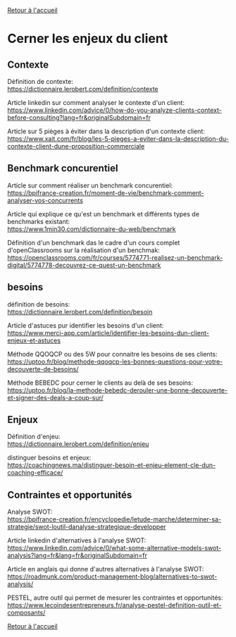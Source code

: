 [Retour à l'accueil](../README.md)
# Cerner les enjeux du client 

## Contexte 
Définition de contexte: \
https://dictionnaire.lerobert.com/definition/contexte

Article linkedin sur comment analyser le contexte d'un client: \
https://www.linkedin.com/advice/0/how-do-you-analyze-clients-context-before-consulting?lang=fr&originalSubdomain=fr

Article sur 5 pièges à éviter dans la description d'un contexte client: \
https://www.xait.com/fr/blog/les-5-pieges-a-eviter-dans-la-description-du-contexte-client-dune-proposition-commerciale

## Benchmark concurentiel
Article sur comment réaliser un benchmark concurentiel: \
https://bpifrance-creation.fr/moment-de-vie/benchmark-comment-analyser-vos-concurrents

Article qui explique ce qu'est un benchmark et différents types de benchmarks existant: \
https://www.1min30.com/dictionnaire-du-web/benchmark

Définition d'un benchmark das le cadre d'un cours complet d'openClassrooms sur la réalisation d'un benchmak: \
https://openclassrooms.com/fr/courses/5774771-realisez-un-benchmark-digital/5774778-decouvrez-ce-quest-un-benchmark


## besoins
définition de besoins: \
https://dictionnaire.lerobert.com/definition/besoin

Article d'astuces pur identifier les besoins d'un client: \
https://www.merci-app.com/article/identifier-les-besoins-dun-client-enjeux-et-astuces

Méthode QQOQCP ou des 5W pour connaitre les besoins de ses clients: \
https://uptoo.fr/blog/methode-qqoqcp-les-bonnes-questions-pour-votre-decouverte-de-besoins/

Méthode BEBEDC pour cerner le clients au delà de ses besoins: \
https://uptoo.fr/blog/la-methode-bebedc-derouler-une-bonne-decouverte-et-signer-des-deals-a-coup-sur/

## Enjeux
Définition d'enjeu: \
https://dictionnaire.lerobert.com/definition/enjeu

distinguer besoins et enjeux: \
https://coachingnews.ma/distinguer-besoin-et-enjeu-element-cle-dun-coaching-efficace/

## Contraintes et opportunités
Analyse SWOT: \
https://bpifrance-creation.fr/encyclopedie/letude-marche/determiner-sa-strategie/swot-loutil-danalyse-strategique-developper

Article linkedin d'alternatives à l'analyse SWOT: \
https://www.linkedin.com/advice/0/what-some-alternative-models-swot-analysis?lang=fr&lang=fr&originalSubdomain=fr

Article en anglais qui donne d'autres alternatives à l'analyse SWOT: \
https://roadmunk.com/product-management-blog/alternatives-to-swot-analysis/

PESTEL, autre outil qui permet de mesurer les contraintes et opportunités: \
https://www.lecoindesentrepreneurs.fr/analyse-pestel-definition-outil-et-composants/

[Retour à l'accueil](../README.md)